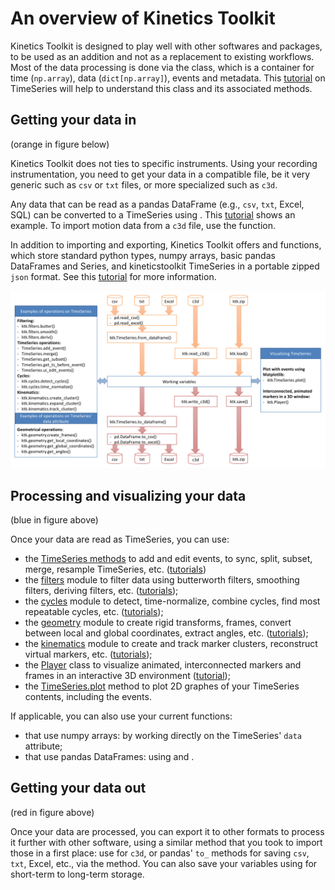 # An overview of Kinetics Toolkit

Kinetics Toolkit is designed to play well with other softwares and packages, to be used as an addition and not as a replacement to existing workflows. Most of the data processing is done via the [](api/ktk.TimeSeries.rst) class, which is a container for time (`np.array`), data (`dict[np.array]`), events and metadata. This [tutorial](timeseries.md) on TimeSeries will help to understand this class and its associated methods.

## Getting your data in

(orange in figure below)

Kinetics Toolkit does not ties to specific instruments. Using your recording instrumentation, you need to get your data in a compatible file, be it very generic such as `csv` or `txt` files, or more specialized such as `c3d`.

Any data that can be read as a pandas DataFrame (e.g., `csv`, `txt`, Excel, SQL) can be converted to a TimeSeries using [](api/ktk.TimeSeries.from_dataframe.rst). This [tutorial](timeseries_dataframes.md) shows an example. To import motion data from a `c3d` file, use the [](api/ktk.read_c3d.rst) function.

In addition to importing and exporting, Kinetics Toolkit offers [](api/ktk.load.rst) and [](api/ktk.save.rst) functions, which store standard python types, numpy arrays, basic pandas DataFrames and Series, and kineticstoolkit TimeSeries in a portable zipped `json` format. See this [tutorial](loadsave.md) for more information.

![Kinetics Toolkit dataflow -width:full](_static/images/fig_ktk_dataflow.png)

## Processing and visualizing your data

(blue in figure above)

Once your data are read as TimeSeries, you can use:

- the [TimeSeries methods](api/ktk.TimeSeries.rst) to add and edit events, to sync, split, subset, merge, resample TimeSeries, etc. ([tutorials](timeseries.md))
- the [filters](api/ktk.filters.rst) module to filter data using butterworth filters, smoothing filters, deriving filters, etc. ([tutorials](filters.md));
- the [cycles](api/ktk.cycles.rst) module to detect, time-normalize, combine cycles, find most repeatable cycles, etc. ([tutorials](cycles.md));
- the [geometry](api/ktk.geometry.rst) module to create rigid transforms, frames, convert between local and global coordinates, extract angles, etc. ([tutorials](geometry.md));
- the [kinematics](api/ktk.kinematics.rst) module to create and track marker clusters, reconstruct virtual markers, etc. ([tutorials](kinematics.md));
- the [Player](api/ktk.Player.rst) class to visualize animated, interconnected markers and frames in an interactive 3D environment ([tutorial](files_read_c3d.md));
- the [TimeSeries.plot](api/ktk.TimeSeries.plot.rst) method to plot 2D graphes of your TimeSeries contents, including the events.

If applicable, you can also use your current functions:

- that use numpy arrays: by working directly on the TimeSeries' `data` attribute;
- that use pandas DataFrames: using [](api/ktk.TimeSeries.from_dataframe.rst) and [](api/ktk.TimeSeries.to_dataframe.rst).

## Getting your data out

(red in figure above)

Once your data are processed, you can export it to other formats to process it further with other software, using a similar method that you took to import those in a first place: use [](api/ktk.write_c3d.rst) for `c3d`, or pandas' `to_` methods for saving `csv`, `txt`, Excel, etc., via the [](api/ktk.TimeSeries.to_dataframe.rst) method. You can also save your variables using [](api/ktk.save.rst) for short-term to long-term storage.
